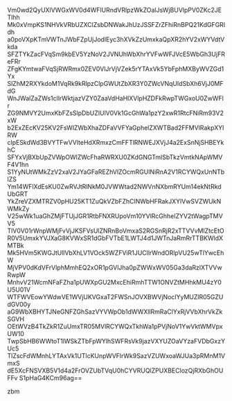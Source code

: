 Vm0wd2QyUXlVWGxWV0d4WFlURndVRlpzWkZOalJsWjBUVlpPV0ZKc2JETlhh
Mk0xVmpKS1NHVkVRbUZXClZsbDNWakJhUzJSSFZrZFhiRnBPQ21KdGFGRldh
a0poVXpKTmVWTnJWbFZpUjJodlEyc3hXVkZzUmxkaQpXR2hYV2xWYVdtVkda
SFZTYkZacFVqSm9kbEV5YzNoV2JVNUhWbXhrYVFwWFJVcE5WbGh3UjFReFRr
ZFgKYmtwaFVqSjRWRmx0ZEV0VlJrVjVZek5rYTAxVk5YbFphMXByWVZGd1Yx
SlZhM2RXYkdoM1VqRk9kRlpzClpGWUtZbXR3Y0ZWcVNqUldSbXh6VjJ0MFdG
WnJWalZaZWs1cllrWktjazVZY0ZaaVdHaHlXVlpHZDFkRwpTWGxoU0ZwWFlr
ZG9NMVY2UmxKbFZsSlpDbUZIUlV0Vk1GcGhWa1pzY2xwR1RtcFNiRm93V2xW
b2ExZEcKV25KV2FsWlZWbXhaZDFaVVFYaGphelZXWTBad2FFMVlRakpXYlRW
clpESkdWd3BVYTFwVVlteHdXRmxzCmFFTlRNWEJXVjJ4a2ExSnNjSHBEYkhC
SFYxVjBXbUpZVWpOWlZWcFhaRWRXU0ZKdGNGTmlSbTkzVmtkNApWMVF4V1hn
S1YyNUtWMkZzV2xaV2JYaGFaREZhVlZOcmRGUlNiRnA2V1RCYWQxUnNTblZS
Ym14WFlXdEsKU0ZwRVJtRlNkM0JVWWtad2NWVnNXbmRYUm14ekNtRkdUbGRT
YkZreVZXMTRZV0pHU25KT1ZuQkVZbFZhClNWbHFRakJXYlVwSVZWUkNWMkZy
V25wWk1uaGhZMjFTUjJGR1RtbFNXRUpoVm10YVlRcGhhelZYV2tWagpTMVV5
TlV0V01rWnpWMjFvVjJKSFVsUlZNRnBoVmxaS2RGSnRjR2xTTVVvMlZtcEtO
R0V5UmxkYVJXaG8KVWxSR1dGbFVTbE1LWTJ4d1JWTnJaRmRrTTBKWldXMTBk
Mk5HVm5KWGJtUllVbXhLV1VOck5WZFViR1JUCllrWndORlpVU25wTlYwcEhW
MjVPV0dKdVFrVlphMmhEQ2xOR1pGVlJha0pZWWxWV05Ga3daRzlXTVVwRwpW
MnhvV21WcmNFaFZha1pUWXpGU2MxcEhiRmhTTW1ONVZtMHhkMU4zY0U5U01V
WTFWVEowYWdwVE1WVjUKVGxaT2FWSnJOVXBWVjNoclYyMUZlR05GZUdGV00y
aG9WbXBHYTJNeGNFZGhSazVYVWpOb1dWWXllRmRaClYxRjVVbXhrVkZkSGVH
OEtWVzB4TkZkR1ZuUmxTR05MVlRCYWQxTkhWa1pPVjNoV1YwVktWMVpxUW10
TwpSbHB6WWtoT1lWSkZTbFpWYlhSWFRsVk9jazVXYUZOaVYzaFVDbGxzYUc5
TlZscFdWMnhLYTAxVk1UTlcKUnpWVFlrWk9SazVZUWxoaWJUa3pRMnM1VmxS
dE5XcFNSVXB5V1d4a2FrOVZUbTVqU0hCYVRUQlZPUXBEClozQjRXbGhOUFFv
S1pHaG4KCm96ag==

zbm
